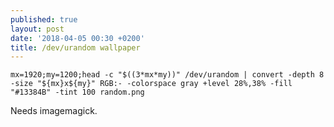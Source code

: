 ```yaml
---
published: true
layout: post
date: '2018-04-05 00:30 +0200'
title: /dev/urandom wallpaper
---
```

    mx=1920;my=1200;head -c "$((3*mx*my))" /dev/urandom | convert -depth 8 -size "${mx}x${my}" RGB:- -colorspace gray +level 28%,38% -fill "#13384B" -tint 100 random.png

Needs imagemagick.
